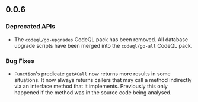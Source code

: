 ## 0.0.6

### Deprecated APIs

* The `codeql/go-upgrades` CodeQL pack has been removed. All database upgrade scripts have been merged into the `codeql/go-all` CodeQL pack.

### Bug Fixes

* `Function`'s predicate `getACall` now returns more results in some situations. It now always returns callers that may call a method indirectly via an interface method that it implements. Previously this only happened if the method was in the source code being analysed.
